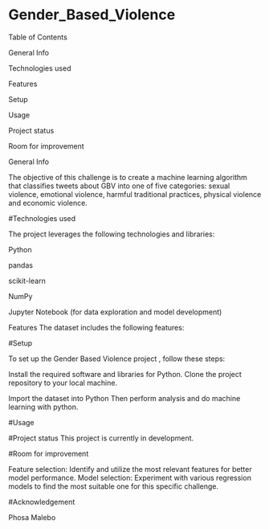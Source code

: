 # Gender_Based_Violence

Table of Contents

General Info

Technologies used

Features

Setup

Usage

Project status

Room for improvement

General Info

The objective of this challenge is to create a machine learning algorithm that classifies tweets about GBV into one of five categories: sexual violence, emotional violence, harmful traditional practices, physical violence and economic violence.

#Technologies used

The project leverages the following technologies and libraries:

Python

pandas

scikit-learn

NumPy

Jupyter Notebook (for data exploration and model development)



Features
The dataset includes the following features:


#Setup

To set up the Gender Based Violence project , follow these steps:

Install the required software and libraries for Python. Clone the project repository to your local machine.

Import the dataset into Python Then perform analysis  and do machine learning with python.

#Usage

#Project status
This project is currently in development.

#Room for improvement

Feature selection: Identify and utilize the most relevant features for better model performance. Model selection: Experiment with various regression models to find the most suitable one for this specific challenge.

#Acknowledgement

Phosa Malebo
